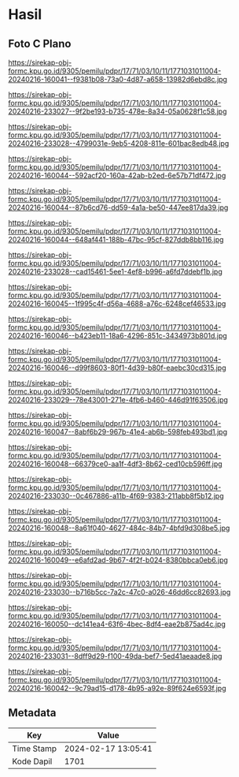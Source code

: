 # Hasil

## Foto C Plano

https://sirekap-obj-formc.kpu.go.id/9305/pemilu/pdpr/17/71/03/10/11/1771031011004-20240216-160041--f9381b08-73a0-4d87-a658-13982d6ebd8c.jpg

https://sirekap-obj-formc.kpu.go.id/9305/pemilu/pdpr/17/71/03/10/11/1771031011004-20240216-233027--9f2be193-b735-478e-8a34-05a0628f1c58.jpg

https://sirekap-obj-formc.kpu.go.id/9305/pemilu/pdpr/17/71/03/10/11/1771031011004-20240216-233028--4799031e-9eb5-4208-811e-601bac8edb48.jpg

https://sirekap-obj-formc.kpu.go.id/9305/pemilu/pdpr/17/71/03/10/11/1771031011004-20240216-160044--592acf20-160a-42ab-b2ed-6e57b71df472.jpg

https://sirekap-obj-formc.kpu.go.id/9305/pemilu/pdpr/17/71/03/10/11/1771031011004-20240216-160044--87b6cd76-dd59-4a1a-be50-447ee817da39.jpg

https://sirekap-obj-formc.kpu.go.id/9305/pemilu/pdpr/17/71/03/10/11/1771031011004-20240216-160044--648af441-188b-47bc-95cf-827ddb8bb116.jpg

https://sirekap-obj-formc.kpu.go.id/9305/pemilu/pdpr/17/71/03/10/11/1771031011004-20240216-233028--cad15461-5ee1-4ef8-b996-a6fd7ddebf1b.jpg

https://sirekap-obj-formc.kpu.go.id/9305/pemilu/pdpr/17/71/03/10/11/1771031011004-20240216-160045--1f995c4f-d56a-4688-a76c-6248cef46533.jpg

https://sirekap-obj-formc.kpu.go.id/9305/pemilu/pdpr/17/71/03/10/11/1771031011004-20240216-160046--b423eb11-18a6-4296-851c-3434973b801d.jpg

https://sirekap-obj-formc.kpu.go.id/9305/pemilu/pdpr/17/71/03/10/11/1771031011004-20240216-160046--d99f8603-80f1-4d39-b80f-eaebc30cd315.jpg

https://sirekap-obj-formc.kpu.go.id/9305/pemilu/pdpr/17/71/03/10/11/1771031011004-20240216-233029--78e43001-271e-4fb6-b460-446d91f63506.jpg

https://sirekap-obj-formc.kpu.go.id/9305/pemilu/pdpr/17/71/03/10/11/1771031011004-20240216-160047--8abf6b29-967b-41e4-ab6b-598feb493bd1.jpg

https://sirekap-obj-formc.kpu.go.id/9305/pemilu/pdpr/17/71/03/10/11/1771031011004-20240216-160048--66379ce0-aa1f-4df3-8b62-ced10cb596ff.jpg

https://sirekap-obj-formc.kpu.go.id/9305/pemilu/pdpr/17/71/03/10/11/1771031011004-20240216-233030--0c467886-a11b-4f69-9383-211abb8f5b12.jpg

https://sirekap-obj-formc.kpu.go.id/9305/pemilu/pdpr/17/71/03/10/11/1771031011004-20240216-160048--8a61f040-4627-484c-84b7-4bfd9d308be5.jpg

https://sirekap-obj-formc.kpu.go.id/9305/pemilu/pdpr/17/71/03/10/11/1771031011004-20240216-160049--e6afd2ad-9b67-4f2f-b024-8380bbca0eb6.jpg

https://sirekap-obj-formc.kpu.go.id/9305/pemilu/pdpr/17/71/03/10/11/1771031011004-20240216-233030--b716b5cc-7a2c-47c0-a026-46dd6cc82693.jpg

https://sirekap-obj-formc.kpu.go.id/9305/pemilu/pdpr/17/71/03/10/11/1771031011004-20240216-160050--dc141ea4-63f6-4bec-8df4-eae2b875ad4c.jpg

https://sirekap-obj-formc.kpu.go.id/9305/pemilu/pdpr/17/71/03/10/11/1771031011004-20240216-233031--8dff9d29-f100-49da-bef7-5ed41aeaade8.jpg

https://sirekap-obj-formc.kpu.go.id/9305/pemilu/pdpr/17/71/03/10/11/1771031011004-20240216-160042--9c79ad15-d178-4b95-a92e-89f624e6593f.jpg


## Metadata

| Key        | Value               |
| ---------- | ------------------- |
| Time Stamp | 2024-02-17 13:05:41 |
| Kode Dapil | 1701                |



